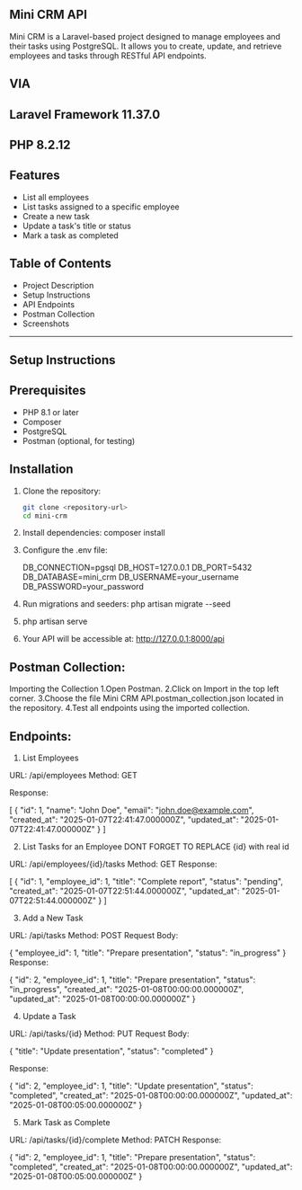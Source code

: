 ##  Mini CRM API 

Mini CRM is a Laravel-based project designed to manage employees and their tasks using PostgreSQL. It allows you to create, update, and retrieve employees and tasks through RESTful API endpoints.
## VIA
## Laravel Framework 11.37.0
## PHP 8.2.12

##  Features 
   - List all employees
   - List tasks assigned to a specific employee
   - Create a new task
   - Update a task's title or status
   - Mark a task as completed


## Table of Contents 
- Project Description
- Setup Instructions
- API Endpoints
- Postman Collection
- Screenshots 

-------------------------------------------------------

## Setup Instructions 

##  Prerequisites 
   - PHP 8.1 or later
   - Composer
   - PostgreSQL
   - Postman (optional, for testing)


## Installation 
1. Clone the repository:
   ```bash
   git clone <repository-url>
   cd mini-crm
2. Install dependencies:
composer install

3. Configure the .env file:
   
   DB_CONNECTION=pgsql
   DB_HOST=127.0.0.1
   DB_PORT=5432
   DB_DATABASE=mini_crm
   DB_USERNAME=your_username
   DB_PASSWORD=your_password

5. Run migrations and seeders:
   php artisan migrate --seed

6. php artisan serve

7. Your API will be accessible at:
http://127.0.0.1:8000/api


## Postman Collection:


Importing the Collection
1.Open Postman.
2.Click on Import in the top left corner.
3.Choose the file Mini CRM API.postman_collection.json located in the repository.
4.Test all endpoints using the imported collection.


## Endpoints:


1. List Employees

URL: /api/employees
Method: GET

Response:

[
    {
        "id": 1,
        "name": "John Doe",
        "email": "john.doe@example.com",
        "created_at": "2025-01-07T22:41:47.000000Z",
        "updated_at": "2025-01-07T22:41:47.000000Z"
    }
]

2. List Tasks for an Employee    DONT FORGET TO REPLACE {id} with real id

URL: /api/employees/{id}/tasks
Method: GET
Response:


[
    {
        "id": 1,
        "employee_id": 1,
        "title": "Complete report",
        "status": "pending",
        "created_at": "2025-01-07T22:51:44.000000Z",
        "updated_at": "2025-01-07T22:51:44.000000Z"
   }
]


3. Add a New Task

URL: /api/tasks
Method: POST
Request Body:


{
    "employee_id": 1,
    "title": "Prepare presentation",
    "status": "in_progress"
}
Response:


{
    "id": 2,
    "employee_id": 1,
    "title": "Prepare presentation",
    "status": "in_progress",
    "created_at": "2025-01-08T00:00:00.000000Z",
    "updated_at": "2025-01-08T00:00:00.000000Z"
}

4. Update a Task

URL: /api/tasks/{id}
Method: PUT
Request Body:


{
    "title": "Update presentation",
    "status": "completed"
}


Response:


{
    "id": 2,
    "employee_id": 1,
    "title": "Update presentation",
    "status": "completed",
    "created_at": "2025-01-08T00:00:00.000000Z",
    "updated_at": "2025-01-08T00:05:00.000000Z"
}

5. Mark Task as Complete

URL: /api/tasks/{id}/complete
Method: PATCH
Response:


{
    "id": 2,
    "employee_id": 1,
    "title": "Prepare presentation",
    "status": "completed",
    "created_at": "2025-01-08T00:00:00.000000Z",
    "updated_at": "2025-01-08T00:05:00.000000Z"
}

